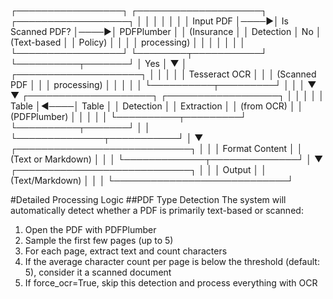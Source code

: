




┌─────────────────┐     ┌────────────────────┐     ┌──────────────────┐
│                 │     │                    │     │                  │
│  Input PDF      │────▶│  Is Scanned PDF?   │────▶│  PDFPlumber      │
│  (Insurance     │     │  Detection         │  No │  (Text-based     │
│   Policy)       │     │                    │     │   processing)    │
│                 │     │                    │     │                  │
└─────────────────┘     └────────┬───────────┘     └──────────┬───────┘
                                 │ Yes                        │
                                 ▼                            │
                        ┌────────────────────┐                │
                        │                    │                │
                        │  Tesseract OCR     │                │
                        │  (Scanned PDF      │                │
                        │   processing)      │                │
                        │                    │                │
                        └──────────┬─────────┘                │
                                   │                          │
                                   ▼                          ▼
                        ┌────────────────────┐     ┌──────────────────┐
                        │                    │     │                  │
                        │  Table             │◀────│  Table           │
                        │  Detection         │     │  Extraction      │
                        │  (from OCR)        │     │  (PDFPlumber)    │
                        │                    │     │                  │
                        └──────────┬─────────┘     └──────────┬───────┘
                                   │                          │
                                   └──────────────┬───────────┘
                                                  │
                                                  ▼
                                   ┌────────────────────────────┐
                                   │                            │
                                   │  Format Content            │
                                   │  (Text or Markdown)        │
                                   │                            │
                                   └─────────────┬──────────────┘
                                                 │
                                                 ▼
                                   ┌────────────────────────────┐
                                   │                            │
                                   │  Output                    │
                                   │  (Text/Markdown)           │
                                   │                            │
                                   └────────────────────────────┘


#Detailed Processing Logic
##PDF Type Detection
The system will automatically detect whether a PDF is primarily text-based or scanned:

1. Open the PDF with PDFPlumber
2. Sample the first few pages (up to 5)
3. For each page, extract text and count characters
4. If the average character count per page is below the threshold (default: 5), consider it a scanned document
5. If force_ocr=True, skip this detection and process everything with OCR